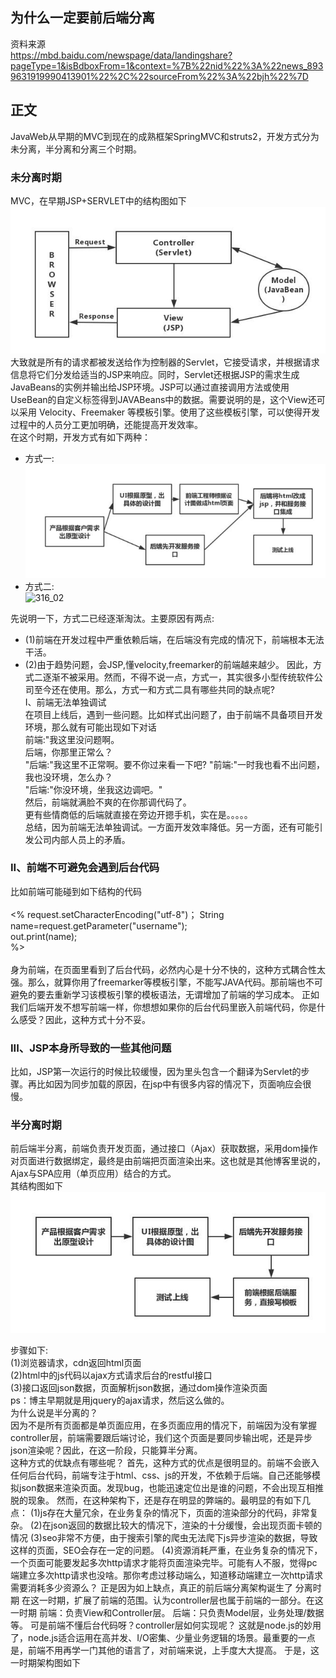 ## 为什么一定要前后端分离  
资料来源  
https://mbd.baidu.com/newspage/data/landingshare?pageType=1&isBdboxFrom=1&context=%7B%22nid%22%3A%22news_8939631919990413901%22%2C%22sourceFrom%22%3A%22bjh%22%7D

## 正文  
JavaWeb从早期的MVC到现在的成熟框架SpringMVC和struts2，开发方式分为未分离，半分离和分离三个时期。  
### 未分离时期  
MVC，在早期JSP+SERVLET中的结构图如下  
![316_01](https://github.com/wangdl000/study/blob/master/03_MVC/resource_316/01_JSP_SERVLET.jpg)  
大致就是所有的请求都被发送给作为控制器的Servlet，它接受请求，并根据请求信息将它们分发给适当的JSP来响应。同时，Servlet还根据JSP的需求生成JavaBeans的实例并输出给JSP环境。JSP可以通过直接调用方法或使用UseBean的自定义标签得到JAVABeans中的数据。需要说明的是，这个View还可以采用 Velocity、Freemaker 等模板引擎。使用了这些模板引擎，可以使得开发过程中的人员分工更加明确，还能提高开发效率。  
在这个时期，开发方式有如下两种：
  - 方式一:  
  ![316_02](https://github.com/wangdl000/study/blob/master/03_MVC/resource_316/02_way1.jpg)  
  - 方式二:  
  ![316_02](https://github.com/wangdl000/study/blob/master/03_MVC/resource_316/02_way2.jpg)  

先说明一下，方式二已经逐渐淘汰。主要原因有两点:  
  - (1)前端在开发过程中严重依赖后端，在后端没有完成的情况下，前端根本无法干活。  
  - (2)由于趋势问题，会JSP,懂velocity,freemarker的前端越来越少。
因此，方式二逐渐不被采用。然而，不得不说一点，方式一，其实很多小型传统软件公司至今还在使用。那么，方式一和方式二具有哪些共同的缺点呢?  
I、前端无法单独调试  
在项目上线后，遇到一些问题。比如样式出问题了，由于前端不具备项目开发环境，那么就有可能出现如下对话  
前端:"我这里没问题啊。  
后端，你那里正常么？  
"后端:"我这里不正常啊。要不你过来看一下吧?
"前端:"一时我也看不出问题，我也没环境，怎么办？  
"后端:"你没环境，坐我这边调吧。"  
然后，前端就满脸不爽的在你那调代码了。  
更有些情商低的后端就直接在旁边开摁手机，实在是。。。。。  
总结，因为前端无法单独调试。一方面开发效率降低。另一方面，还有可能引发公司内部人员上的矛盾。  
### II、前端不可避免会遇到后台代码  
比如前端可能碰到如下结构的代码  
    <body>  
    <% request.setCharacterEncoding("utf-8")；
      String name=request.getParameter("username");  
      out.print(name);  
    %>  
    </body>  
身为前端，在页面里看到了后台代码，必然内心是十分不快的，这种方式耦合性太强。那么，就算你用了freemarker等模板引擎，不能写JAVA代码。那前端也不可避免的要去重新学习该模板引擎的模板语法，无谓增加了前端的学习成本。
正如我们后端开发不想写前端一样，你想想如果你的后台代码里嵌入前端代码，你是什么感受？因此，这种方式十分不妥。  
### III、JSP本身所导致的一些其他问题  
比如，JSP第一次运行的时候比较缓慢，因为里头包含一个翻译为Servlet的步骤。再比如因为同步加载的原因，在jsp中有很多内容的情况下，页面响应会很慢。  
### 半分离时期  
前后端半分离，前端负责开发页面，通过接口（Ajax）获取数据，采用dom操作对页面进行数据绑定，最终是由前端把页面渲染出来。这也就是其他博客里说的，Ajax与SPA应用（单页应用）结合的方式。  
其结构图如下 
  ![316_03](https://github.com/wangdl000/study/blob/master/03_MVC/resource_316/03_way2.jpg)  

步骤如下:  
(1)浏览器请求，cdn返回html页面  
(2)html中的js代码以ajax方式请求后台的restful接口  
(3)接口返回json数据，页面解析json数据，通过dom操作渲染页面  
ps：博主早期就是用jquery的ajax请求，然后这么做的。  
为什么说是半分离的？  
因为不是所有页面都是单页面应用，在多页面应用的情况下，前端因为没有掌握controller层，前端需要跟后端讨论，我们这个页面是要同步输出呢，还是异步json渲染呢？因此，在这一阶段，只能算半分离。  
这种方式的优缺点有哪些呢？
首先，这种方式的优点是很明显的。前端不会嵌入任何后台代码，前端专注于html、css、js的开发，不依赖于后端。自己还能够模拟json数据来渲染页面。发现bug，也能迅速定位出是谁的问题，不会出现互相推脱的现象。
然而，在这种架构下，还是存在明显的弊端的。最明显的有如下几点：
(1)js存在大量冗余，在业务复杂的情况下，页面的渲染部分的代码，非常复杂。
(2)在json返回的数据比较大的情况下，渲染的十分缓慢，会出现页面卡顿的情况
(3)seo非常不方便，由于搜索引擎的爬虫无法爬下js异步渲染的数据，导致这样的页面，SEO会存在一定的问题。
(4)资源消耗严重，在业务复杂的情况下，一个页面可能要发起多次http请求才能将页面渲染完毕。可能有人不服，觉得pc端建立多次http请求也没啥。那你考虑过移动端么，知道移动端建立一次http请求需要消耗多少资源么？
正是因为如上缺点，真正的前后端分离架构诞生了
分离时期
在这一时期，扩展了前端的范围。认为controller层也属于前端的一部分。在这一时期
前端：负责View和Controller层。
后端：只负责Model层，业务处理/数据等。
可是前端不懂后台代码呀？controller层如何实现呢？
这就是node.js的妙用了，node.js适合运用在高并发、I/O密集、少量业务逻辑的场景。最重要的一点是，前端不用再学一门其他的语言了，对前端来说，上手度大大提高。
于是，这一时期架构图如下